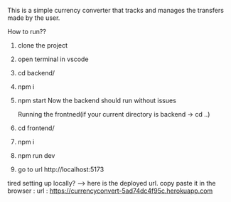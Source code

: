 This is a simple currency converter that tracks and manages the transfers made by the user.

How to run??
1. clone the project
2. open terminal in vscode
3. cd backend/
4. npm i
5. npm start
    Now the backend should run without issues

     Running the frontned(if your current directory is backend -> cd ..)
6. cd frontend/
7. npm i
8. npm run dev
9. go to url http://localhost:5173

tired setting up locally? -->
here is the deployed url. copy paste it in the browser :
url : https://currencyconvert-5ad74dc4f95c.herokuapp.com
